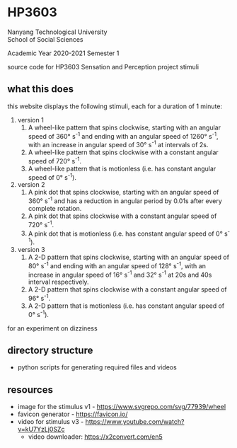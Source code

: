# HP3603

Nanyang Technological University  
School of Social Sciences

Academic Year 2020-2021 Semester 1

source code for HP3603 Sensation and Perception project stimuli

## what this does

this website displays the following stimuli, each for a duration of 1 minute:

1. version 1
    1. A wheel-like pattern that spins clockwise, starting with an angular speed of 360° s<sup>-1</sup> and ending with an angular speed of 1260° s<sup>-1</sup>, with an increase in angular speed of 30° s<sup>-1</sup> at intervals of 2s.
    2. A wheel-like  pattern that spins clockwise with a constant angular speed of 720° s<sup>-1</sup>.
    3. A wheel-like  pattern that is motionless (i.e. has constant angular speed of 0° s<sup>-1</sup>).
2. version 2
    1. A pink dot that spins clockwise, starting with an angular speed of 360° s<sup>-1</sup> and has a reduction in angular period by 0.01s after every complete rotation.
    2. A pink dot that spins clockwise with a constant angular speed of 720° s<sup>-1</sup>.
    3. A pink dot that is motionless (i.e. has constant angular speed of 0° s<sup>-1</sup>).
3. version 3
    1. A 2-D pattern that spins clockwise, starting with an angular speed of 80° s<sup>-1</sup> and ending with an angular speed of 128° s<sup>-1</sup>, with an increase in angular speed of 16° s<sup>-1</sup> and 32° s<sup>-1</sup> at 20s and 40s interval respectively.
    2. A 2-D pattern that spins clockwise with a constant angular speed of 96° s<sup>-1</sup>.
    3. A 2-D pattern that is motionless (i.e. has constant angular speed of 0° s<sup>-1</sup>).

for an experiment on dizziness

## directory structure

- python scripts for generating required files and videos

## resources

- image for the stimulus v1 - https://www.svgrepo.com/svg/77939/wheel
- favicon generator - https://favicon.io/
- video for stimulus v3 - https://www.youtube.com/watch?v=kU7YzLj0SZc
  - video downloader: https://x2convert.com/en5
